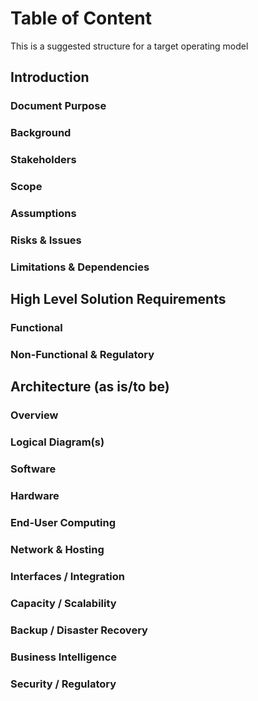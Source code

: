 # Table of Content

This is a suggested structure for a target operating model

## Introduction  
### Document Purpose  
### Background  
### Stakeholders  
### Scope 
### Assumptions 
### Risks & Issues  
### Limitations & Dependencies 

## High Level Solution Requirements  
### Functional  
### Non-Functional & Regulatory 

## Architecture  (as is/to be)
### Overview  
### Logical Diagram(s)  
### Software  
### Hardware  
### End-User Computing  
### Network & Hosting 
### Interfaces / Integration  
### Capacity / Scalability  
### Backup / Disaster Recovery  
### Business Intelligence 
### Security / Regulatory 
